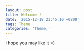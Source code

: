 ```yaml
---
layout: post
title: Welcome !
date: '2015-12-18 21:45:10 +0800'
tags: Theme
categories: 'Theme,'
---
```

I hope you may like it =)